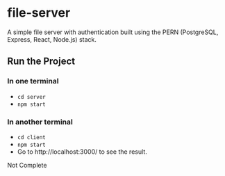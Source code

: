 # file-server

A simple file server with authentication built using the PERN (PostgreSQL, Express, React, Node.js) stack. 

## Run the Project

### In one terminal

- `cd server`
- `npm start`

### In another terminal

- `cd client`
- `npm start`
- Go to http://localhost:3000/ to see the result. 

Not Complete
